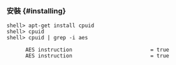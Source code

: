 ### 安裝 {#installing}

```console
shell> apt-get install cpuid
shell> cpuid
shell> cpuid | grep -i aes
```

```
      AES instruction                         = true
      AES instruction                         = true
```
